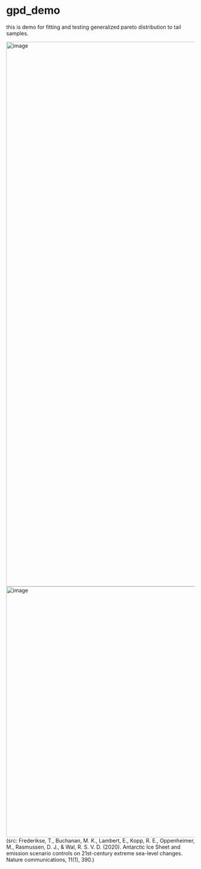 # gpd_demo

this is demo for fitting and testing generalized pareto distribution to tail samples.

<img width="1456" alt="image" src="https://github.com/cruiseryy/gpd_demo/assets/66930258/7bbea14f-fee1-4d62-90c2-1d8b4eb45eed">


<img width="671" alt="image" src="https://github.com/cruiseryy/gpd_demo/assets/66930258/87d0ebab-4e31-4fde-8d11-f7478b402ed9">
(src: Frederikse, T., Buchanan, M. K., Lambert, E., Kopp, R. E., Oppenheimer, M., Rasmussen, D. J., & Wal, R. S. V. D. (2020). Antarctic Ice Sheet and emission scenario controls on 21st-century extreme sea-level changes. Nature communications, 11(1), 390.)
